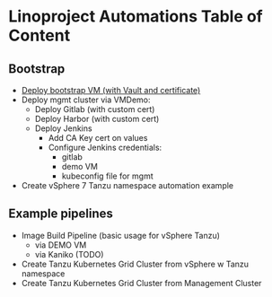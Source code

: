 # Linoproject Automations Table of Content

## Bootstrap
- [Deploy bootstrap VM (with Vault and certificate)](bootstrap)
- Deploy mgmt cluster via VMDemo:
  - Deploy Gitlab (with custom cert)
  - Deploy Harbor (with custom cert)
  - Deploy Jenkins
    - Add CA Key cert on values
    - Configure Jenkins credentials:
      - gitlab
      - demo VM
      - kubeconfig file for mgmt
- Create vSphere 7 Tanzu namespace automation example

## Example pipelines
- Image Build Pipeline (basic usage for vSphere Tanzu)
  - via DEMO VM
  - via Kaniko (TODO)
- Create Tanzu Kubernetes Grid Cluster from vSphere w Tanzu namespace
- Create Tanzu Kubernetes Grid Cluster from Management Cluster
